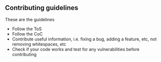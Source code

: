 ## Contributing guidelines
These are the guidelines
-   Follow the ToS
-   Follow the CoC
-   Contribute useful information, i.e. fixing a bug, adding a feature, etc, not removing whitespaces, etc
-   Check if your code works and test for any vulnerabilities before contributing

